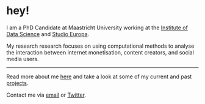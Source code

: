# hey!
I am a PhD Candidate at Maastricht University working at the [Institute of Data Science](https://www.maastrichtuniversity.nl/research/institute-data-science) and [Studio Europa](https://maastrichteurope.nl).

My research research focuses on using computational methods to analyse the interaction between internet monetisation, content creators, and social media users.

---
Read more about me [here]() and take a look at some of my current and past [projects](https://thalesbertaglia.com/projects).

Contact me via [email](mailto:contact@thalesbertaglia.com) or [Twitter](https://twitter.com/thalesbertaglia).
